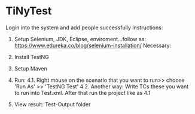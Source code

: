 # TiNyTest
Login into the system and add people successfully
Instructions:
1. Setup Selenium, JDK, Eclipse, enviroment...follow as:
https://www.edureka.co/blog/selenium-installation/
Necessary:
2. Install TestNG
3. Setup Maven

4. Run: 
4.1. Right mouse on the scenario that you want to run>> choose 'Run As' >> 'TestNG Test'
4.2. Another way: Write TCs these you want to run into Test.xml. After that run the project like as 4.1

5. View result: Test-Output folder
